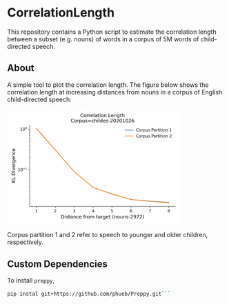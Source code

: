 # CorrelationLength

This repository contains a Python script to estimate the correlation length between a subset (e.g. nouns) of words in a corpus of 5M words of child-directed speech.

## About

A simple tool to plot the correlation length.
The figure below shows the correlation length at increasing distances from nouns in a corpus of English child-directed speech:

<img src="images/part1vspart2.png" width="400">

Corpus partition 1 and 2 refer to speech to younger and older children, respectively. 

## Custom Dependencies

To install `preppy`, 

```bash
pip instal git+https://github.com/phueb/Preppy.git```